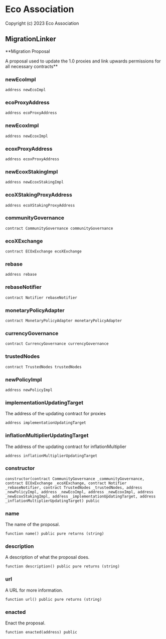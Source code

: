 # Eco Association

Copyright (c) 2023 Eco Association

## MigrationLinker

**Migration Proposal

A proposal used to update the 1.0 proxies and link upwards permissions for all necessary contracts**

### newEcoImpl

```solidity
address newEcoImpl
```

### ecoProxyAddress

```solidity
address ecoProxyAddress
```

### newEcoxImpl

```solidity
address newEcoxImpl
```

### ecoxProxyAddress

```solidity
address ecoxProxyAddress
```

### newEcoxStakingImpl

```solidity
address newEcoxStakingImpl
```

### ecoXStakingProxyAddress

```solidity
address ecoXStakingProxyAddress
```

### communityGovernance

```solidity
contract CommunityGovernance communityGovernance
```

### ecoXExchange

```solidity
contract ECOxExchange ecoXExchange
```

### rebase

```solidity
address rebase
```

### rebaseNotifier

```solidity
contract Notifier rebaseNotifier
```

### monetaryPolicyAdapter

```solidity
contract MonetaryPolicyAdapter monetaryPolicyAdapter
```

### currencyGovernance

```solidity
contract CurrencyGovernance currencyGovernance
```

### trustedNodes

```solidity
contract TrustedNodes trustedNodes
```

### newPolicyImpl

```solidity
address newPolicyImpl
```

### implementationUpdatingTarget

The address of the updating contract for proxies

```solidity
address implementationUpdatingTarget
```

### inflationMultiplierUpdatingTarget

The address of the updating contract for inflationMultiplier

```solidity
address inflationMultiplierUpdatingTarget
```

### constructor

```solidity
constructor(contract CommunityGovernance _communityGovernance, contract ECOxExchange _ecoXExchange, contract Notifier _rebaseNotifier, contract TrustedNodes _trustedNodes, address _newPolicyImpl, address _newEcoImpl, address _newEcoxImpl, address _newEcoxStakingImpl, address _implementationUpdatingTarget, address _inflationMultiplierUpdatingTarget) public
```

### name

The name of the proposal.

```solidity
function name() public pure returns (string)
```

### description

A description of what the proposal does.

```solidity
function description() public pure returns (string)
```

### url

A URL for more information.

```solidity
function url() public pure returns (string)
```

### enacted

Enact the proposal.

```solidity
function enacted(address) public
```

